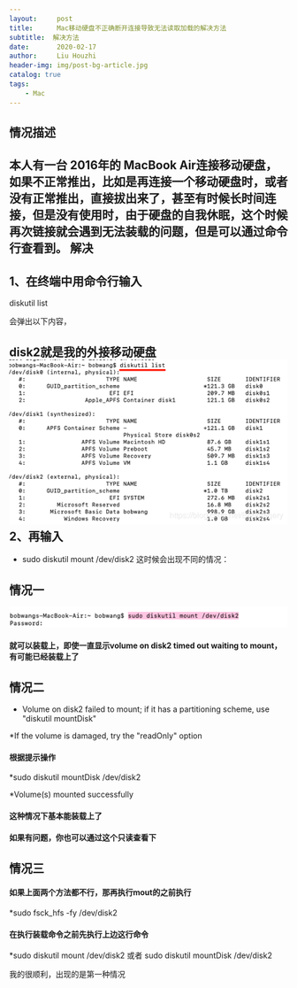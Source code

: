 ```yaml
---
layout:     post
title:      Mac移动硬盘不正确断开连接导致无法读取加载的解决方法
subtitle:  解决方法
date:       2020-02-17
author:     Liu Houzhi
header-img: img/post-bg-article.jpg
catalog: true
tags:
    - Mac
---
```


情况描述
----------------------------

本人有一台 2016年的 MacBook Air连接移动硬盘，如果不正常推出，比如是再连接一个移动硬盘时，或者没有正常推出，直接拔出来了，甚至有时候长时间连接，但是没有使用时，由于硬盘的自我休眠，这个时候再次链接就会遇到无法装载的问题，但是可以通过命令行查看到。
解决
----------------------------
1、在终端中用命令行输入
----------------------------
diskutil list

会弹出以下内容，

disk2就是我的外接移动硬盘
![图片1](https://github.com/liuhouzhi/liuhouzhi.github.io/blob/master/img/MAC%20p1-1.png)
2、再输入
----------------------------
* sudo diskutil mount /dev/disk2
这时候会出现不同的情况：


情况一
----------------------------
![图片2](https://github.com/liuhouzhi/liuhouzhi.github.io/blob/master/img/MAC%20p1-2.png)
#### 就可以装载上，即使一直显示volume on disk2 timed out waiting to mount，有可能已经装载上了


情况二
----------------------------
* Volume on disk2 failed to mount; if it has a partitioning scheme, use "diskutil mountDisk"

*If the volume is damaged, try the "readOnly" option
#### 根据提示操作

*sudo diskutil mountDisk /dev/disk2

*Volume(s) mounted successfully
#### 这种情况下基本能装载上了

#### 如果有问题，你也可以通过这个只读查看下


情况三
----------------------------

#### 如果上面两个方法都不行，那再执行mout的之前执行
*sudo fsck_hfs -fy /dev/disk2

#### 在执行装载命令之前先执行上边这行命令
*sudo diskutil mount /dev/disk2 或者  sudo diskutil mountDisk /dev/disk2

我的很顺利，出现的是第一种情况


